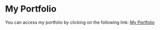 # My Portfolio
You can access my portfolio by clicking on the following link:
[My Portfolio](https://tayyab885-my-portfolio-app-alto99.streamlit.app/)
